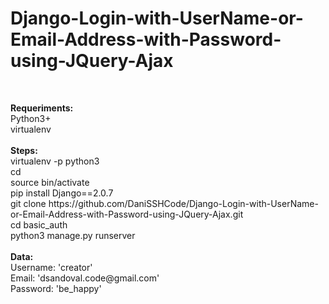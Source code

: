 

<h1><strong>Django-Login-with-UserName-or-Email-Address-with-Password-using-JQuery-Ajax
</strong><br></h1><br>
<p>
<strong>Requeriments:
</strong><br>
    Python3+<br>
      virtualenv<br>
      <br>
<strong>Steps:
</strong><br>
      virtualenv -p python3 <name><br>
      cd <name><br>
      source bin/activate<br>
      pip install Django==2.0.7 <br>
      git clone https://github.com/DaniSSHCode/Django-Login-with-UserName-or-Email-Address-with-Password-using-JQuery-Ajax.git<br>
      cd basic_auth<br>
      python3 manage.py runserver<br>
      <br>
 <strong>Data:
</strong><br>
      Username: 'creator'<br>
      Email: 'dsandoval.code@gmail.com'<br>
      Password: 'be_happy'<br>
      </p>

      

